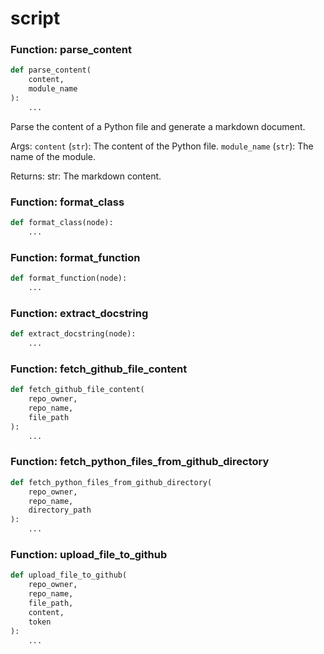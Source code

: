 # script

### Function: parse_content

```python
def parse_content(
    content,
    module_name
):
    ...
```

Parse the content of a Python file and generate a markdown document.

Args:
    `content` (`str`):
        The content of the Python file.
    `module_name` (`str`):
        The name of the module.

Returns:
    str: The markdown content.

### Function: format_class

```python
def format_class(node):
    ...
```



### Function: format_function

```python
def format_function(node):
    ...
```



### Function: extract_docstring

```python
def extract_docstring(node):
    ...
```



### Function: fetch_github_file_content

```python
def fetch_github_file_content(
    repo_owner,
    repo_name,
    file_path
):
    ...
```



### Function: fetch_python_files_from_github_directory

```python
def fetch_python_files_from_github_directory(
    repo_owner,
    repo_name,
    directory_path
):
    ...
```



### Function: upload_file_to_github

```python
def upload_file_to_github(
    repo_owner,
    repo_name,
    file_path,
    content,
    token
):
    ...
```




